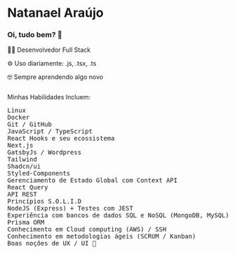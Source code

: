 <div style="display: flex; justify-content: center;">

</div>
                                                                                                                                     
# Natanael Araújo

<h3>Oi, tudo bem? 👋</h1>
<p>👩‍💻 Desenvolvedor Full Stack</p>
<p>⚙️ Uso diariamente: .js, .tsx, .ts</p>
<p>🤓 Sempre aprendendo algo novo</p>

<link rel="stylesheet" href="https://cdn.jsdelivr.net/gh/devicons/devicon@v2.14.0/devicon.min.css">

<div style="display: inline-block">

</div>

<br>    
<p>Minhas Habilidades Incluem:</p>

<pre>
Linux
Docker
Git / GitHub
JavaScript / TypeScript
React Hooks e seu ecossistema
Next.js
GatsbyJs / Wordpress
Tailwind
Shadcn/ui
Styled-Components
Gerenciamento de Estado Global com Context API
React Query
API REST
Princípios S.O.L.I.D
NodeJS (Express) + Testes com JEST
Experiência com bancos de dados SQL e NoSQL (MongoDB, MySQL).
Prisma ORM
Conhecimento em Cloud computing (AWS) / SSH
Conhecimento em metodologias ágeis (SCRUM / Kanban)
Boas noções de UX / UI 🚀
</pre>  
